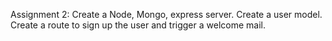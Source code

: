 Assignment 2: Create a Node, Mongo, express server. Create a user model. Create a route to sign up the user and trigger a welcome mail.
